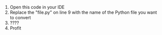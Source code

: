 1. Open this code in your IDE
2. Replace the "file.py" on line 9 with the name of the Python file you want to convert
3. ????
4. Profit
